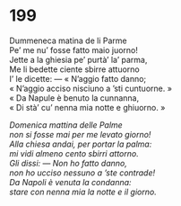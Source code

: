 # 199
  
Dummeneca matina de li Parme  
Pe’ me nu’ fosse fatto maio juorno!  
Jette a la ghiesia pe’ purtà’ la’ parma,  
Me li bedette ciente sbirre attuorno  
I’ le dicette: — « N’aggio fatto danno;  
« N’aggio acciso nisciuno a ’sti cuntuorne. »  
« Da Napule è benuto la cunnanna,  
« Di stà’ cu’ nenna mia notte e ghiuorno. »

*Domenica mattina delle Palme  
non si fosse mai per me levato giorno!  
Alla chiesa andai, per portar la palma:  
mi vidi almeno cento sbirri attorno.  
Gli dissi: — Non ho fatto danno,  
non ho ucciso nessuno a ’ste contrade!  
Da Napoli è venuta la condanna:  
stare con nenna mia la notte e il giorno.*


